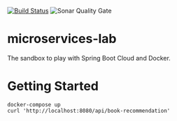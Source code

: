 [![Build Status](https://travis-ci.com/MaksymDolia/microservices-lab.svg?branch=master)](https://travis-ci.com/MaksymDolia/microservices-lab)
![Sonar Quality Gate](https://img.shields.io/sonar/https/sonarcloud.io/me.dolia.lab.microservices:microservices-lab/quality_gate.svg)
# microservices-lab
The sandbox to play with Spring Boot Cloud and Docker.
# Getting Started
```
docker-compose up
curl 'http://localhost:8080/api/book-recommendation'
```